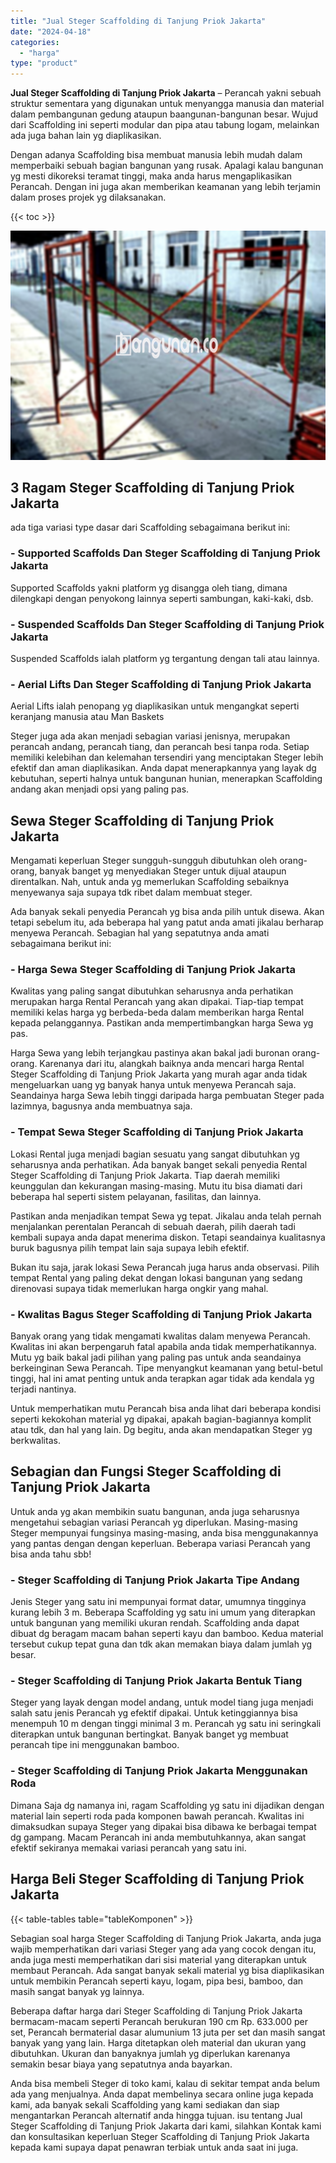 ```yaml
---
title: "Jual Steger Scaffolding di Tanjung Priok Jakarta"
date: "2024-04-18"
categories: 
  - "harga"
type: "product"
---
```


**Jual Steger Scaffolding di Tanjung Priok Jakarta** – Perancah yakni sebuah struktur sementara yang digunakan untuk menyangga manusia dan material dalam pembangunan gedung ataupun baangunan-bangunan besar. Wujud dari Scaffolding ini seperti modular dan pipa atau tabung logam, melainkan ada juga bahan lain yg diaplikasikan.

Dengan adanya Scaffolding bisa membuat manusia lebih mudah dalam memperbaiki sebuah bagian bangunan yang rusak. Apalagi kalau bangunan yg mesti dikoreksi teramat tinggi, maka anda harus mengaplikasikan Perancah. Dengan ini juga akan memberikan keamanan yang lebih terjamin dalam proses projek yg dilaksanakan.

{{< toc >}}

![Jual Steger Scaffolding di Tanjung Priok Jakarta](/images/sewa-scaffolding-steger-29.png)

## 3 Ragam Steger Scaffolding di Tanjung Priok Jakarta

ada tiga variasi type dasar dari Scaffolding sebagaimana berikut ini:

### \- Supported Scaffolds Dan Steger Scaffolding di Tanjung Priok Jakarta

Supported Scaffolds yakni platform yg disangga oleh tiang, dimana dilengkapi dengan penyokong lainnya seperti sambungan, kaki-kaki, dsb.

### \- Suspended Scaffolds Dan Steger Scaffolding di Tanjung Priok Jakarta

Suspended Scaffolds ialah platform yg tergantung dengan tali atau lainnya.

### \- Aerial Lifts Dan Steger Scaffolding di Tanjung Priok Jakarta

Aerial Lifts ialah penopang yg diaplikasikan untuk mengangkat seperti keranjang manusia atau Man Baskets

Steger juga ada akan menjadi sebagian variasi jenisnya, merupakan perancah andang, perancah tiang, dan perancah besi tanpa roda. Setiap memiliki kelebihan dan kelemahan tersendiri yang menciptakan Steger lebih efektif dan aman diaplikasikan. Anda dapat menerapkannya yang layak dg kebutuhan, seperti halnya untuk bangunan hunian, menerapkan Scaffolding andang akan menjadi opsi yang paling pas.

## Sewa Steger Scaffolding di Tanjung Priok Jakarta

Mengamati keperluan Steger sungguh-sungguh dibutuhkan oleh orang-orang, banyak banget yg menyediakan Steger untuk dijual ataupun direntalkan. Nah, untuk anda yg memerlukan Scaffolding sebaiknya menyewanya saja supaya tdk ribet dalam membuat steger.

Ada banyak sekali penyedia Perancah yg bisa anda pilih untuk disewa. Akan tetapi sebelum itu, ada beberapa hal yang patut anda amati jikalau berharap menyewa Perancah. Sebagian hal yang sepatutnya anda amati sebagaimana berikut ini:

### \- Harga Sewa Steger Scaffolding di Tanjung Priok Jakarta

Kwalitas yang paling sangat dibutuhkan seharusnya anda perhatikan merupakan harga Rental Perancah yang akan dipakai. Tiap-tiap tempat memiliki kelas harga yg berbeda-beda dalam memberikan harga Rental kepada pelanggannya. Pastikan anda mempertimbangkan harga Sewa yg pas.

Harga Sewa yang lebih terjangkau pastinya akan bakal jadi buronan orang-orang. Karenanya dari itu, alangkah baiknya anda mencari harga Rental Steger Scaffolding di Tanjung Priok Jakarta yang murah agar anda tidak mengeluarkan uang yg banyak hanya untuk menyewa Perancah saja. Seandainya harga Sewa lebih tinggi daripada harga pembuatan Steger pada lazimnya, bagusnya anda membuatnya saja.

### \- Tempat Sewa Steger Scaffolding di Tanjung Priok Jakarta

Lokasi Rental juga menjadi bagian sesuatu yang sangat dibutuhkan yg seharusnya anda perhatikan. Ada banyak banget sekali penyedia Rental Steger Scaffolding di Tanjung Priok Jakarta. Tiap daerah memiliki keunggulan dan kekurangan masing-masing. Mutu itu bisa diamati dari beberapa hal seperti sistem pelayanan, fasilitas, dan lainnya.

Pastikan anda menjadikan tempat Sewa yg tepat. Jikalau anda telah pernah menjalankan perentalan Perancah di sebuah daerah, pilih daerah tadi kembali supaya anda dapat menerima diskon. Tetapi seandainya kualitasnya buruk bagusnya pilih tempat lain saja supaya lebih efektif.

Bukan itu saja, jarak lokasi Sewa Perancah juga harus anda observasi. Pilih tempat Rental yang paling dekat dengan lokasi bangunan yang sedang direnovasi supaya tidak memerlukan harga ongkir yang mahal.

### \- Kwalitas Bagus Steger Scaffolding di Tanjung Priok Jakarta

Banyak orang yang tidak mengamati kwalitas dalam menyewa Perancah. Kwalitas ini akan berpengaruh fatal apabila anda tidak memperhatikannya. Mutu yg baik bakal jadi pilihan yang paling pas untuk anda seandainya berkeinginan Sewa Perancah. Tipe menyangkut keamanan yang betul-betul tinggi, hal ini amat penting untuk anda terapkan agar tidak ada kendala yg terjadi nantinya.

Untuk memperhatikan mutu Perancah bisa anda lihat dari beberapa kondisi seperti kekokohan material yg dipakai, apakah bagian-bagiannya komplit atau tdk, dan hal yang lain. Dg begitu, anda akan mendapatkan Steger yg berkwalitas.

## Sebagian dan Fungsi Steger Scaffolding di Tanjung Priok Jakarta

Untuk anda yg akan membikin suatu bangunan, anda juga seharusnya mengetahui sebagian variasi Perancah yg diperlukan. Masing-masing Steger mempunyai fungsinya masing-masing, anda bisa menggunakannya yang pantas dengan dengan keperluan. Beberapa variasi Perancah yang bisa anda tahu sbb!

### \- Steger Scaffolding di Tanjung Priok Jakarta Tipe Andang

Jenis Steger yang satu ini mempunyai format datar, umumnya tingginya kurang lebih 3 m. Beberapa Scaffolding yg satu ini umum yang diterapkan untuk bangunan yang memiliki ukuran rendah. Scaffolding anda dapat dibuat dg beragam macam bahan seperti kayu dan bamboo. Kedua material tersebut cukup tepat guna dan tdk akan memakan biaya dalam jumlah yg besar.

### \- Steger Scaffolding di Tanjung Priok Jakarta Bentuk Tiang

Steger yang layak dengan model andang, untuk model tiang juga menjadi salah satu jenis Perancah yg efektif dipakai. Untuk ketinggiannya bisa menempuh 10 m dengan tinggi minimal 3 m. Perancah yg satu ini seringkali diterapkan untuk bangunan bertingkat. Banyak banget yg membuat perancah tipe ini menggunakan bamboo.

### \- Steger Scaffolding di Tanjung Priok Jakarta Menggunakan Roda

Dimana Saja dg namanya ini, ragam Scaffolding yg satu ini dijadikan dengan material lain seperti roda pada komponen bawah perancah. Kwalitas ini dimaksudkan supaya Steger yang dipakai bisa dibawa ke berbagai tempat dg gampang. Macam Perancah ini anda membutuhkannya, akan sangat efektif sekiranya memakai variasi perancah yang satu ini.

## Harga Beli Steger Scaffolding di Tanjung Priok Jakarta

{{< table-tables table="tableKomponen" >}}

Sebagian soal harga Steger Scaffolding di Tanjung Priok Jakarta, anda juga wajib memperhatikan dari variasi Steger yang ada yang cocok dengan itu, anda juga mesti memperhatikan dari sisi material yang diterapkan untuk membaut Perancah. Ada sangat banyak sekali material yg bisa diaplikasikan untuk membikin Perancah seperti kayu, logam, pipa besi, bamboo, dan masih sangat banyak yg lainnya.

Beberapa daftar harga dari Steger Scaffolding di Tanjung Priok Jakarta bermacam-macam seperti Perancah berukuran 190 cm Rp. 633.000 per set, Perancah bermaterial dasar alumunium 13 juta per set dan masih sangat banyak yang yang lain. Harga ditetapkan oleh material dan ukuran yang dibutuhkan. Ukuran dan banyaknya jumlah yg diperlukan karenanya semakin besar biaya yang sepatutnya anda bayarkan.

Anda bisa membeli Steger di toko kami, kalau di sekitar tempat anda belum ada yang menjualnya. Anda dapat membelinya secara online juga kepada kami, ada banyak sekali Scaffolding yang kami sediakan dan siap mengantarkan Perancah alternatif anda hingga tujuan. isu tentang Jual Steger Scaffolding di Tanjung Priok Jakarta dari kami, silahkan Kontak kami dan konsultasikan keperluan Steger Scaffolding di Tanjung Priok Jakarta kepada kami supaya dapat penawran terbiak untuk anda saat ini juga.

